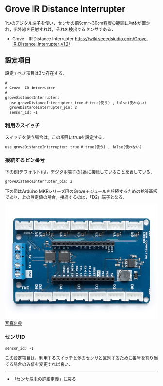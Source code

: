 # Grove IR Distance Interrupter

1つのデジタル端子を使い，センサの前9cm～30cm程度の範囲に物体が置かれ，赤外線を反射すれば，それを検出するセンサである．


- Grove - IR Distance Interrupter https://wiki.seeedstudio.com/Grove-IR_Distance_Interrupter_v1.2/


## 設定項目
設定すべき項目は3つ存在する．

```
#
# Grove  IR interrupter
#
groveDistanceInterrupter:
  use_groveDistanceInterrupter: true # true(使う) , false(使わない)
  groveDistanceInterrupter_pin: 2
  sensor_id: -1

```

### 利用のスイッチ
スイッチを使う場合は，この項目にtrueを設定する．
```
use_groveDistanceInterrupter: true # true(使う) , false(使わない)
```


### 接続するピン番号


下の例(デフォルト)は，デジタル端子の2番に接続していることを表している．
```
groveDistanceInterrupter_pin: 2
```



下の図はArduino MKRシリーズ用のGroveモジュールを接続するための拡張基板であり，上の設定値の場合，接続するのは，「D2」端子となる．

![Alt text](../../images/MKR_carrier.png)
[写真出典](https://store-usa.arduino.cc/products/arduino-mkr-connector-carrier-grove-compatible)


### センサID
```
sensor_id: -1
```
この設定項目は，利用するスイッチと他のセンサと区別するために番号を割り当てる場合のみ値を変更すれば良い．

***

- [「センサ端末の詳細定義」に戻る](../CodeGeneration/TotalDefinition.md)